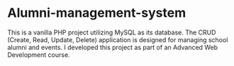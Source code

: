 # Alumni-management-system
This is a vanilla PHP project utilizing MySQL as its database. The CRUD (Create, Read, Update, Delete) application is designed for managing school alumni and events. I developed this project as part of an Advanced Web Development course.
